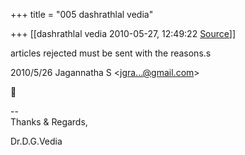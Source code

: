 +++
title = "005 dashrathlal vedia"

+++
[[dashrathlal vedia	2010-05-27, 12:49:22 [Source](https://groups.google.com/g/bvparishat/c/ohX2CEiq2U8)]]



articles rejected must be sent with the reasons.s  

2010/5/26 Jagannatha S \<[jgra...@gmail.com]()\>



  
  
  
--  
Thanks & Regards,  
  
Dr.D.G.Vedia  

